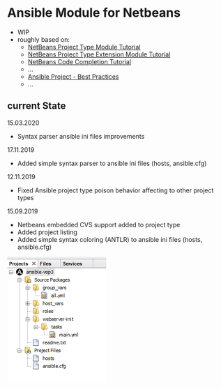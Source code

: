﻿# Ansible Module for Netbeans

* WIP
* roughly based on:
  * [NetBeans Project Type Module Tutorial](https://platform.netbeans.org/tutorials/nbm-projecttype.html)
  * [NetBeans Project Type Extension Module Tutorial](https://platform.netbeans.org/tutorials/nbm-projectextension.html)
  * [NetBeans Code Completion Tutorial](https://platform.netbeans.org/tutorials/nbm-code-completion.html)
  * …
  * [Ansible Project - Best Practices](http://docs.ansible.com/ansible/playbooks_best_practices.html)
  * …
  
## current State

15.03.2020
- Syntax parser ansible ini files improvements

17.11.2019
- Added simple syntax parser to ansible ini files (hosts, ansible.cfg)

12.11.2019
- Fixed Ansible project type poison behavior affecting to other project types

15.09.2019
- Netbeans embedded CVS support added to project type
- Added project listing
- Added simple syntax coloring (ANTLR) to ansible ini files (hosts, ansible.cfg)

![new-project-listing.png](images/new-project-listing.png)
